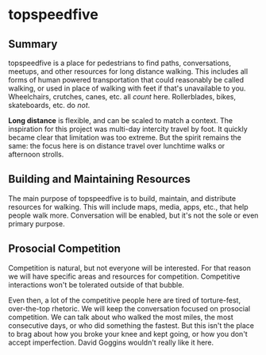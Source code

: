 # topspeedfive
## Summary
topspeedfive is a place for pedestrians to find paths, conversations, meetups, and other resources for long distance walking. This includes all forms of human powered transportation that could reasonably be called walking, or used in place of walking with feet if that's unavailable to you. Wheelchairs, crutches, canes, etc. all _count_ here. Rollerblades, bikes, skateboards, etc. do _not_.

__Long distance__ is flexible, and can be scaled to match a context. The inspiration for this project was multi-day intercity travel by foot. It quickly became clear that limitation was too extreme. But the spirit remains the same: the focus here is on distance travel over lunchtime walks or afternoon strolls.

## Building and Maintaining Resources
The main purpose of topspeedfive is to build, maintain, and distribute resources for walking. This will include maps, media, apps, etc., that help people walk more. Conversation will be enabled, but it's not the sole or even primary purpose.

## Prosocial Competition
Competition is natural, but not everyone will be interested. For that reason we will have specific areas and resources for competition. Competitive interactions won't be tolerated outside of that bubble.

Even then, a lot of the competitive people here are tired of torture-fest, over-the-top rhetoric. We will keep the conversation focused on prosocial competition. We can talk about who walked the most miles, the most consecutive days, or who did something the fastest. But this isn't the place to brag about how you broke your knee and kept going, or how you don't accept imperfection. David Goggins wouldn't really like it here.
